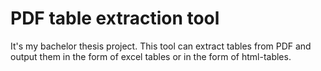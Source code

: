 # PDF table extraction tool
It's my bachelor thesis project. This tool can extract tables from PDF and output them in the form of excel tables or in the form of html-tables.
